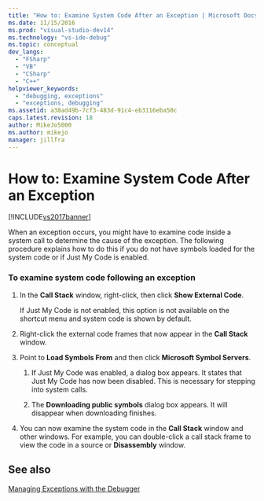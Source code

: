 ```yaml
---
title: "How to: Examine System Code After an Exception | Microsoft Docs"
ms.date: 11/15/2016
ms.prod: "visual-studio-dev14"
ms.technology: "vs-ide-debug"
ms.topic: conceptual
dev_langs: 
  - "FSharp"
  - "VB"
  - "CSharp"
  - "C++"
helpviewer_keywords: 
  - "debugging, exceptions"
  - "exceptions, debugging"
ms.assetid: a38ad49b-7cf3-483d-91c4-eb3116eba50c
caps.latest.revision: 18
author: MikeJo5000
ms.author: mikejo
manager: jillfra
---
```

# How to: Examine System Code After an Exception
[!INCLUDE[vs2017banner](../includes/vs2017banner.md)]

When an exception occurs, you might have to examine code inside a system call to determine the cause of the exception. The following procedure explains how to do this if you do not have symbols loaded for the system code or if Just My Code is enabled.  
  
### To examine system code following an exception  
  
1. In the **Call Stack** window, right-click, then click **Show External Code**.  
  
     If Just My Code is not enabled, this option is not available on the shortcut menu and system code is shown by default.  
  
2. Right-click the external code frames that now appear in the **Call Stack** window.  
  
3. Point to **Load Symbols From** and then click **Microsoft Symbol Servers**.  
  
    1. If Just My Code was enabled, a dialog box appears. It states that Just My Code has now been disabled. This is necessary for stepping into system calls.  
  
    2. The **Downloading public symbols** dialog box appears. It will disappear when downloading finishes.  
  
4. You can now examine the system code in the **Call Stack** window and other windows. For example, you can double-click a call stack frame to view the code in a source or **Disassembly** window.  
  
## See also  
 [Managing Exceptions with the Debugger](../debugger/managing-exceptions-with-the-debugger.md)
